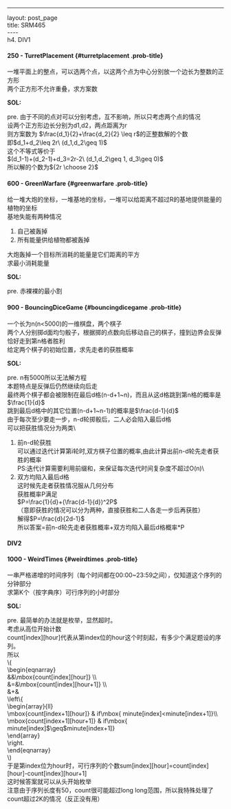------------------------------------------------------------------------

layout: post\_page\
title: SRM465\
----\
h4. DIV1

#### 250 - TurretPlacement {#turretplacement .prob-title}

一堆平面上的整点，可以选两个点，以这两个点为中心分别放一个边长为整数的正方形\
两个正方形不允许重叠，求方案数

**SOL:**

pre. 由于不同的点对可以分别考虑，互不影响，所以只考虑两个点的情况\
设两个正方形边长分别为d1,d2，两点距离为r\
则方案数为 \$\\frac{d\_1}{2}+\\frac{d\_2}{2} \\leq r\$的正整数解的个数\
即\$d\_1+d\_2\\leq 2r\\ (d\_1,d\_2\\geq 1)\$\
这个不等式等价于\
\$(d\_1-1)+(d\_2-1)+d\_3=2r-2\\ (d\_1,d\_2\\geq 1, d\_3\\geq 0)\$\
所以解的个数为\${2r \\choose 2}\$

#### 600 - GreenWarfare {#greenwarfare .prob-title}

给一堆大炮的坐标，一堆基地的坐标，一堆可以给距离不超过R的基地提供能量的植物的坐标\
基地失能有两种情况

1.  自己被轰掉
2.  所有能量供给植物都被轰掉

大炮轰掉一个目标所消耗的能量是它们距离的平方\
求最小消耗能量

**SOL:**

pre. 赤裸裸的最小割

#### 900 - BouncingDiceGame {#bouncingdicegame .prob-title}

一个长为n(n\<5000)的一维棋盘，两个棋子\
两个人分别掷d面均匀骰子，根据掷的点数向后移动自己的棋子，撞到边界会反弹\
恰好走到第n格者胜利\
给定两个棋子的初始位置，求先走者的获胜概率

**SOL:**

pre. n有5000所以无法解方程\
本题特点是反弹后仍然继续向后走\
最终两个棋子都会被限制在最后d格(n-d+1\~n)，而且从这d格跳到第n格的概率是\$\\frac{1}{d}\$\
跳到最后d格中的其它位置(n-d+1\~n-1)的概率是\$\\frac{d-1}{d}\$\
由于每次至少要走一步，n-d轮掷骰后，二人必会陷入最后d格\
可以把获胜情况分为两类\
1. 前n-d轮获胜\
可以通过迭代计算第i轮时,双方棋子位置的概率,由此计算出前n-d轮先走者获胜的概率\
PS:迭代计算需要利用前缀和，来保证每次迭代时间复杂度不超过O(n)\
2. 双方均陷入最后d格\
这时候先走者获胜情况服从几何分布\
获胜概率P满足\
\$P=\\frac{1}{d}+(\\frac{d-1}{d})\^2P\$\
（意即获胜的情况可以分为两种，直接获胜和二人各走一步后再获胜）\
解得\$P=\\frac{d}{2d-1}\$\
所以答案=前n-d轮先走者获胜概率+双方均陷入最后d格概率\*P

#### DIV2

#### 1000 - WeirdTimes {#weirdtimes .prob-title}

一串严格递增的时间序列（每个时间都在00:00\~23:59之间），仅知道这个序列的分钟部分\
求第K个（按字典序）可行序列的小时部分

**SOL:**

pre. 最简单的办法就是枚举，显然超时。\
考虑从高位开始计数\
count\[index\]\[hour\]代表从第index位的hour这个时刻起，有多少个满足题设的序列。\
所以\
\\(\
\\begin{eqnarray}\
&&\\mbox{count\[index\]\[hour\]} \\\\\
&=&\\mbox{count\[index\]\[hour+1\]} \\\\\
&+&\
\\left\\{\
\\begin{array}{ll}\
\\mbox{count\[index+1\]\[hour\]} & if\\mbox{
minute\[index\]\<minute\[index+1\]}\\\\\
\\mbox{count\[index+1\]\[hour+1\]} & if\\mbox{
minute\[index\]\$\\geq\$minute\[index+1\]}\
\\end{array}\
\\right.\
\\end{eqnarray}\
\\)\
于是第index位为hour时，可行序列的个数sum\[index\]\[hour\]=count\[index\]\[hour\]-count\[index\]\[hour+1\]\
这时候答案就可以从头开始枚举\
注意由于序列长度有50，count很可能超过long
long范围，所以我特殊处理了count超过2K的情况（反正没有用）
